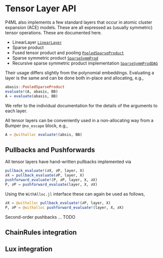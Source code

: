 
# Tensor Layer API

P4ML also implements a few standard layers that occur in atomic cluster expansion (ACE) models. These are all expressed as (usually symmetric) tensor operations. These are documented here. 

* LinearLayer [`LinearLayer`](@ref)
* Sparse product
* Fused tensor product and pooling [`PooledSparseProduct`](@ref)
* Sparse symmetric product [`SparseSymmProd`](@ref)
* Recursive sparse symmetric product implementation [`SparseSymmProdDAG`](@ref)

Their usage differs slightly from the polynomial embeddings. Evaluating a layer is the same and can be done both in-place and allocating, e.g., 
```julia
abasis::PooledSparseProduct
evaluate!(A, abasis, BB)
A = evaluate(abasis, BB)
```
We refer to the individual documentation for the details of the arguments to each layer.

All tensor layers can be conveniently used in a non-allocating way from a Bumper `@no_escape` block, e.g., 
```julia 
A = @withalloc evaluate!(absis, BB)
```

## Pullbacks and Pushforwards

All tensor layers have hand-written pullbacks implemented via 
```julia 
pullback_evaluate!(∂X, ∂P, layer, X)
∂X = pullback_evaluate(∂P, layer, X)
pushforward_evaluate!(P, ∂P, layer, X, ∂X)
P, ∂P = pushforward_evaluate(layer, X, ∂X)
```
Using the `WithAlloc.jl` interface these can again be used as follows, 
```julia 
∂X = @withalloc pullback_evaluate!(∂P, layer, X)
P, ∂P = @withalloc pushforward_evaluate!(layer, X, ∂X)
```

Second-order pushbacks  ... TODO 
<!--
pb_pb_evaluate!(∂X, ∂P, layer, X)
pb_pb_evaluate!(∂X, ∂P, layer, X) 
-->

## ChainRules integration 


## Lux integration 
